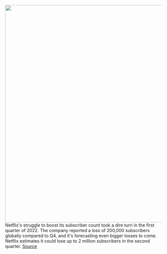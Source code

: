 <img src='https://cdn.vox-cdn.com/thumbor/bdDawoqdy7mBMmLdgOrNLpih35k=/0x0:2040x1360/1200x800/filters:focal(860x515:1186x841)/cdn.vox-cdn.com/uploads/chorus_image/image/70768288/acastro_181101_1777_netflix_0001.0.jpg' width='700px' /><br/>
Netflix's struggle to boost its subscriber count took a dire turn in the first quarter of 2022. The company reported a loss of 200,000 subscribers globally compared to Q4, and it's forecasting even bigger losses to come. Netflix estimates it could lose up to 2 million subscribers in the second quarter.
<a href='https://www.theverge.com/2022/4/19/23032399/netflix-lost-subscribers-q1-2022-earnings'> Source <a/>